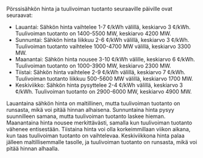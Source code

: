 Pörssisähkön hinta ja tuulivoiman tuotanto seuraaville päiville ovat seuraavat:

- Lauantai: Sähkön hinta vaihtelee 1-7 ¢/kWh välillä, keskiarvo 3 ¢/kWh. Tuulivoiman tuotanto on 1400-5500 MW, keskiarvo 4200 MW.
- Sunnuntai: Sähkön hinta liikkuu 2-6 ¢/kWh välillä, keskiarvo 3 ¢/kWh. Tuulivoiman tuotanto vaihtelee 1000-4700 MW välillä, keskiarvo 3300 MW.
- Maanantai: Sähkön hinta nousee 3-10 ¢/kWh välille, keskiarvo 6 ¢/kWh. Tuulivoiman tuotanto on 1000-3900 MW, keskiarvo 2300 MW.
- Tiistai: Sähkön hinta vaihtelee 2-9 ¢/kWh välillä, keskiarvo 7 ¢/kWh. Tuulivoiman tuotanto liikkuu 500-5600 MW välillä, keskiarvo 1700 MW.
- Keskiviikko: Sähkön hinta pysyttelee 2-4 ¢/kWh välillä, keskiarvo 3 ¢/kWh. Tuulivoiman tuotanto on 2900-6000 MW, keskiarvo 4900 MW.

Lauantaina sähkön hinta on maltillinen, mutta tuulivoiman tuotanto on runsasta, mikä voi pitää hinnan alhaisena. Sunnuntaina hinta pysyy suunnilleen samana, mutta tuulivoiman tuotanto laskee hieman. Maanantaina hinta nousee merkittävästi, samalla kun tuulivoiman tuotanto vähenee entisestään. Tiistaina hinta voi olla korkeimmillaan viikon aikana, kun taas tuulivoiman tuotanto on vaihtelevaa. Keskiviikkona hinta palaa jälleen maltillisemmalle tasolle, ja tuulivoiman tuotanto on runsasta, mikä voi pitää hinnan alhaalla.